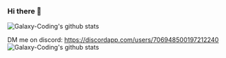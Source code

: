 ### Hi there 👋
![Galaxy-Coding's github stats](https://github-readme-stats.vercel.app/api?username=galaxy-coding&count_private=true&show_icons=truetheme=dracula)

DM me on discord: https://discordapp.com/users/706948500197212240
![Galaxy-Coding's github stats](https://github-readme-stats.vercel.app/api/top-langs/?username=galaxy-coding&layout=compact&theme=dracula)
